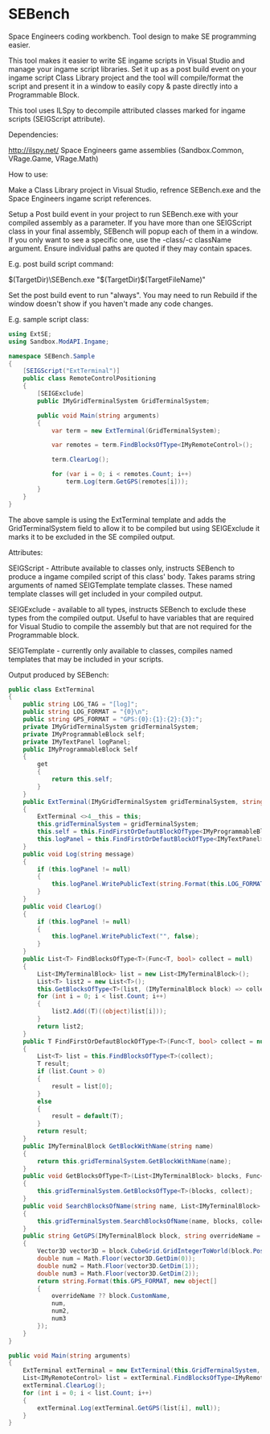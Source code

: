 # SEBench
Space Engineers coding workbench. Tool design to make SE programming easier.

This tool makes it easier to write SE ingame scripts in Visual Studio and manage your ingame script libraries. Set it up as a post build event on your ingame script Class Library project and the tool will compile/format the script and present it in a window to easily copy & paste directly into a Programmable Block.

This tool uses ILSpy to decompile attributed classes marked for ingame scripts (SEIGScript attribute).

Dependencies:

http://ilspy.net/
Space Engineers game assemblies (Sandbox.Common, VRage.Game, VRage.Math)

How to use:

Make a Class Library project in Visual Studio, refrence SEBench.exe and the Space Engineers ingame script references.

Setup a Post build event in your project to run SEBench.exe with your compiled assembly as a parameter. If you have more than one SEIGScript class in your final assembly, SEBench will popup each of them in a window. If you only want to see a specific one, use the -class/-c className argument. Ensure individual paths are quoted if they may contain spaces.

E.g. post build script command:

$(TargetDir)\SEBench.exe "$(TargetDir)$(TargetFileName)"

Set the post build event to run "always". You may need to run Rebuild if the window doesn't show if you haven't made any code changes.

E.g. sample script class:

```csharp
using ExtSE;
using Sandbox.ModAPI.Ingame;

namespace SEBench.Sample
{
    [SEIGScript("ExtTerminal")]
    public class RemoteControlPositioning
    {
        [SEIGExclude]
        public IMyGridTerminalSystem GridTerminalSystem;

        public void Main(string arguments)
        {
            var term = new ExtTerminal(GridTerminalSystem);

            var remotes = term.FindBlocksOfType<IMyRemoteControl>();

            term.ClearLog();

            for (var i = 0; i < remotes.Count; i++)
                term.Log(term.GetGPS(remotes[i]));
        }
    }
}
```

The above sample is using the ExtTerminal template and adds the GridTerminalSystem field to allow it to be compiled but using SEIGExclude it marks it to be excluded in the SE compiled output.

Attributes:

SEIGScript - Attribute available to classes only, instructs SEBench to produce a ingame compiled script of this class' body. Takes params string arguments of named SEIGTemplate template classes. These named template classes will get included in your compiled output.

SEIGExclude - available to all types, instructs SEBench to exclude these types from the compiled output. Useful to have variables that are required for Visual Studio to compile the assembly but that are not required for the Programmable block.

SEIGTemplate - currently only available to classes, compiles named templates that may be included in your scripts.

Output produced by SEBench:

```csharp
public class ExtTerminal
{
    public string LOG_TAG = "[log]";
    public string LOG_FORMAT = "{0}\n";
    public string GPS_FORMAT = "GPS:{0}:{1}:{2}:{3}:";
    private IMyGridTerminalSystem gridTerminalSystem;
    private IMyProgrammableBlock self;
    private IMyTextPanel logPanel;
    public IMyProgrammableBlock Self
    {
        get
        {
            return this.self;
        }
    }
    public ExtTerminal(IMyGridTerminalSystem gridTerminalSystem, string logTag = null)
    {
        ExtTerminal <>4__this = this;
        this.gridTerminalSystem = gridTerminalSystem;
        this.self = this.FindFirstOrDefautBlockOfType<IMyProgrammableBlock>((IMyProgrammableBlock block) => block.IsRunning);
        this.logPanel = this.FindFirstOrDefautBlockOfType<IMyTextPanel>((IMyTextPanel block) => block.CustomName.Contains(logTag ?? <>4__this.LOG_TAG));
    }
    public void Log(string message)
    {
        if (this.logPanel != null)
        {
            this.logPanel.WritePublicText(string.Format(this.LOG_FORMAT, message), true);
        }
    }
    public void ClearLog()
    {
        if (this.logPanel != null)
        {
            this.logPanel.WritePublicText("", false);
        }
    }
    public List<T> FindBlocksOfType<T>(Func<T, bool> collect = null)
    {
        List<IMyTerminalBlock> list = new List<IMyTerminalBlock>();
        List<T> list2 = new List<T>();
        this.GetBlocksOfType<T>(list, (IMyTerminalBlock block) => collect == null || collect((T)((object)block)));
        for (int i = 0; i < list.Count; i++)
        {
            list2.Add((T)((object)list[i]));
        }
        return list2;
    }
    public T FindFirstOrDefautBlockOfType<T>(Func<T, bool> collect = null)
    {
        List<T> list = this.FindBlocksOfType<T>(collect);
        T result;
        if (list.Count > 0)
        {
            result = list[0];
        }
        else
        {
            result = default(T);
        }
        return result;
    }
    public IMyTerminalBlock GetBlockWithName(string name)
    {
        return this.gridTerminalSystem.GetBlockWithName(name);
    }
    public void GetBlocksOfType<T>(List<IMyTerminalBlock> blocks, Func<IMyTerminalBlock, bool> collect = null)
    {
        this.gridTerminalSystem.GetBlocksOfType<T>(blocks, collect);
    }
    public void SearchBlocksOfName(string name, List<IMyTerminalBlock> blocks, Func<IMyTerminalBlock, bool> collect = null)
    {
        this.gridTerminalSystem.SearchBlocksOfName(name, blocks, collect);
    }
    public string GetGPS(IMyTerminalBlock block, string overrideName = null)
    {
        Vector3D vector3D = block.CubeGrid.GridIntegerToWorld(block.Position);
        double num = Math.Floor(vector3D.GetDim(0));
        double num2 = Math.Floor(vector3D.GetDim(1));
        double num3 = Math.Floor(vector3D.GetDim(2));
        return string.Format(this.GPS_FORMAT, new object[]
        {
            overrideName ?? block.CustomName,
            num,
            num2,
            num3
        });
    }
}

public void Main(string arguments)
{
    ExtTerminal extTerminal = new ExtTerminal(this.GridTerminalSystem, null);
    List<IMyRemoteControl> list = extTerminal.FindBlocksOfType<IMyRemoteControl>(null);
    extTerminal.ClearLog();
    for (int i = 0; i < list.Count; i++)
    {
        extTerminal.Log(extTerminal.GetGPS(list[i], null));
    }
}

```
